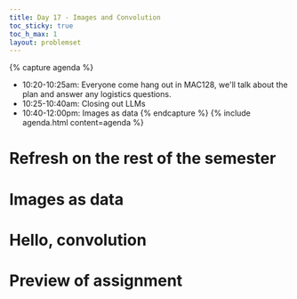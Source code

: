 ```yaml
---
title: Day 17 - Images and Convolution
toc_sticky: true 
toc_h_max: 1
layout: problemset
---
```


{% capture agenda %}
* 10:20-10:25am: Everyone come hang out in MAC128, we'll talk about the plan and answer any logistics questions.
* 10:25-10:40am: Closing out LLMs 
* 10:40-12:00pm: Images as data
{% endcapture %}
{% include agenda.html content=agenda %}



# Refresh on the rest of the semester

# Images as data


# Hello, convolution


# Preview of assignment 

